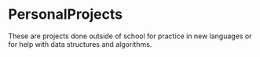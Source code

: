 # PersonalProjects
These are projects done outside of school for practice in new languages or for help with data structures and algorithms.
